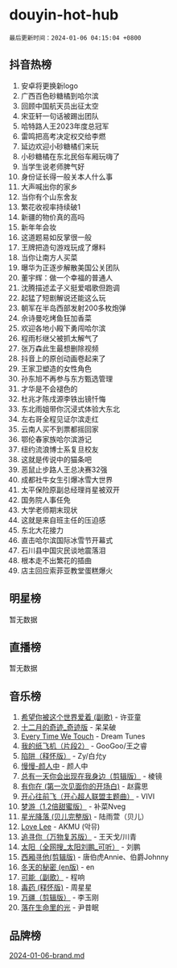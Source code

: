 # douyin-hot-hub

`最后更新时间：2024-01-06 04:15:04 +0800`

## 抖音热榜

1. 安卓将更换新logo
1. 广西百色砂糖橘到哈尔滨
1. 回顾中国航天员出征太空
1. 宋亚轩一句话被踢出团队
1. 哈特路人王2023年度总冠军
1. 雷鸣把高考决定权交给李燃
1. 延边欢迎小砂糖橘们来玩
1. 小砂糖橘在东北民俗车厢玩嗨了
1. 当学生说老师脾气好
1. 身份证长得一般关本人什么事
1. 大声喊出你的家乡
1. 当你有个山东舍友
1. 繁花收视率持续破1
1. 新疆的物价真的高吗
1. 新年年会妆
1. 这道题易如反掌很一般
1. 王牌把造句游戏玩成了爆料
1. 当你让南方人买菜
1. 曝华为正逐步解散美国公关团队
1. 董宇辉：做一个幸福的普通人
1. 沈腾描述孟子义挺爱唱歌但跑调
1. 起猛了短剧解说还能这么玩
1. 朝军在半岛西部发射200多枚炮弹
1. 佘诗曼吃烤鱼狂加香菜
1. 欢迎各地小殿下勇闯哈尔滨
1. 程雨杉继父被抓太解气了
1. 张万森此生最想删除视频
1. 抖音上的原创动画卷起来了
1. 王家卫塑造的女性角色
1. 孙东旭不再参与东方甄选管理
1. 才华是不会褪色的
1. 杜兆才陈戌源李铁出镜忏悔
1. 东北雨姐带你沉浸式体验大东北
1. 左右哥全程见证尔滨走红
1. 云南人买不到票都摇回家
1. 鄂伦春家族哈尔滨游记
1. 纽约流浪博士系复旦校友
1. 这就是传说中的猫条吧
1. 恶鼠止步路人王总决赛32强
1. 成都社牛女生引爆冰雪大世界
1. 太平保险原副总经理肖星被双开
1. 国务院人事任免
1. 大学老师期末现状
1. 这就是来自班主任的压迫感
1. 东北大花接力
1. 直击哈尔滨国际冰雪节开幕式
1. 石川县中国灾民谈地震落泪
1. 根本走不出繁花的插曲
1. 店主回应索菲亚教堂蛋糕爆火

## 明星榜

暂无数据

## 直播榜

暂无数据

## 音乐榜

1. [希望你被这个世界爱着 (副歌)](https://sf3-cdn-tos.douyinstatic.com/obj/tos-cn-ve-2774/oUHCmWQfZlE3QQBKBeD8rCFLpJzPgCpImhsxMt) - 许亚童
1. [十二月的奇迹_奇迹版](https://sf6-cdn-tos.douyinstatic.com/obj/tos-cn-ve-2774/oMslvA9FBzGMGHnyUuoiiUjtIAXfMz6tzwByW8) - 呆呆破
1. [Every Time We Touch](https://sf86-cdn-tos.douyinstatic.com/obj/tos-cn-ve-2774/ogN6lUKQeBBfEVhIOMikG1CcJjugxk1tztZyhP) - Dream Tunes
1. [我的纸飞机（片段2）](https://sf86-cdn-tos.douyinstatic.com/obj/tos-cn-ve-2774/oM2ZrKcg2CD5AeRB2gkeXOFB1IxAGJdZPazYHf) - GooGoo/王之睿
1. [陷阱（释怀版）](https://sf6-cdn-tos.douyinstatic.com/obj/tos-cn-ve-2774/oE8C21LeZrzKLDFfQYgMzx4GAIHageG5IzayY7) - Zy/白允y
1. [慢慢-颜人中](https://sf86-cdn-tos.douyinstatic.com/obj/tos-cn-ve-2774/ocjHNfBXdBxQNC8ZGAeoLMFTUgtBg8bkExunDC) - 颜人中
1. [总有一天你会出现在我身边（剪辑版）](https://sf86-cdn-tos.douyinstatic.com/obj/tos-cn-ve-2774/oMLsHwhWW7CYoAhoWB9EXUQIzNBsfAJxpAoxCU) - 棱镜
1. [有你在 (第一次见面你的开场白)](https://sf86-cdn-tos.douyinstatic.com/obj/tos-cn-ve-2774/oAthrQ3ClJBfI57uBoFEgNDYtNCZ0TSYQQfxQ0) - 赵露思
1. [开心往前飞（开心超人联盟主题曲）](https://sf86-cdn-tos.douyinstatic.com/obj/tos-cn-ve-2774/9d8fb7c82cf1421fb93a9fe925275e0a) - VIVI
1. [梦游（1.2倍甜蜜版）](https://sf3-cdn-tos.douyinstatic.com/obj/tos-cn-ve-2774/o4gyAUm8hwufoEABmwVIiQtHsFuGzAEEWtNMzo) - 补菜Nveg
1. [星光降落 (贝儿完整版)](https://sf6-cdn-tos.douyinstatic.com/obj/tos-cn-ve-2774/okwB9hAwyAtsFFkFBzAX1hOOfQuIoMNs0W2Mwr) - 陆雨萱（贝儿）
1. [Love Lee](https://sf3-cdn-tos.douyinstatic.com/obj/tos-cn-ve-2774/o05GbkJGbCBTdDnMtB0fwOYgkeZp23vrWQDQBS) - AKMU (악뮤)
1. [追寻你（万物复苏版）](https://sf3-cdn-tos.douyinstatic.com/obj/tos-cn-ve-2774/oYeAZJsbjIDit9APmBg8u6uDUQnHmoCf3gbo74) - 王天戈/川青
1. [太阳（全网搜_太阳刘鹏_可听）](https://sf86-cdn-tos.douyinstatic.com/obj/tos-cn-ve-2774/ogWbyIQnlBFImVbeDocRdCIYtBHlbJXgfZMvgz) - 刘鹏
1. [西厢寻他(剪辑版)](https://sf86-cdn-tos.douyinstatic.com/obj/tos-cn-ve-2774/oUsAVfAQKlRNxEv5qxvIB8o5qmIWUcXbzJKJhw) - 唐伯虎Annie、伯爵Johnny
1. [冬天的秘密 (en版)](https://sf86-cdn-tos.douyinstatic.com/obj/tos-cn-ve-2774/okIuMHDdzyf3FjGK4Lphe1vfHcQaPIHAg0Z4CR) - en
1. [可能（副歌）](https://sf6-cdn-tos.douyinstatic.com/obj/tos-cn-ve-2774/cde1731888894259b333569393c2fb51) - 程响
1. [毒药 (释怀版)](https://sf86-cdn-tos.douyinstatic.com/obj/tos-cn-ve-2774/oYILMEAzspdZBIzy4frJNB8ZHPHWAhiwowd4Ad) - 周星星
1. [万疆（剪辑版）](https://sf86-cdn-tos.douyinstatic.com/obj/tos-cn-ve-2774/ooG7oVgFlDTelKCjCsTTobQvbdtj1BBQXnfZd8) - 李玉刚
1. [落在生命里的光](https://sf86-cdn-tos.douyinstatic.com/obj/tos-cn-ve-2774/d9ffa8c090124ea58bb10df9b510c01d) - 尹昔眠

## 品牌榜

[2024-01-06-brand.md](2024-01-06-brand.md)
